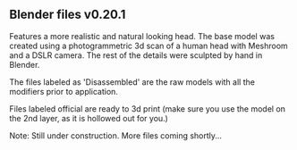 ## Blender files v0.20.1

Features a more realistic and natural looking head. The base model was created using a photogrammetric 3d scan of a human head with Meshroom and a DSLR camera. The rest of the details were sculpted by hand in Blender.

The files labeled as 'Disassembled' are the raw models with all the modifiers prior to application. 

Files labeled official are ready to 3d print (make sure you use the model on the 2nd layer, as it is hollowed out for you.)

Note: Still under construction. More files coming shortly...
